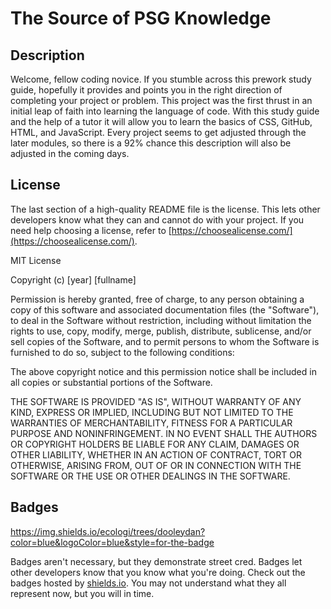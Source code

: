 # The Source of PSG Knowledge

## Description

Welcome, fellow coding novice. If you stumble across this prework study guide, hopefully it provides and points you in the right direction of completing your project or problem. This project was the first thrust in an initial leap of faith into learning the language of code. With this study guide and the help of a tutor it will allow you to learn the basics of CSS, GitHub, HTML, and JavaScript. Every project seems to get adjusted through the later modules, so there is a 92% chance this description will also be adjusted in the coming days.


## License

The last section of a high-quality README file is the license. This lets other developers know what they can and cannot do with your project. If you need help choosing a license, refer to [https://choosealicense.com/](https://choosealicense.com/).

MIT License

Copyright (c) [year] [fullname]

Permission is hereby granted, free of charge, to any person obtaining a copy
of this software and associated documentation files (the "Software"), to deal
in the Software without restriction, including without limitation the rights
to use, copy, modify, merge, publish, distribute, sublicense, and/or sell
copies of the Software, and to permit persons to whom the Software is
furnished to do so, subject to the following conditions:

The above copyright notice and this permission notice shall be included in all
copies or substantial portions of the Software.

THE SOFTWARE IS PROVIDED "AS IS", WITHOUT WARRANTY OF ANY KIND, EXPRESS OR
IMPLIED, INCLUDING BUT NOT LIMITED TO THE WARRANTIES OF MERCHANTABILITY,
FITNESS FOR A PARTICULAR PURPOSE AND NONINFRINGEMENT. IN NO EVENT SHALL THE
AUTHORS OR COPYRIGHT HOLDERS BE LIABLE FOR ANY CLAIM, DAMAGES OR OTHER
LIABILITY, WHETHER IN AN ACTION OF CONTRACT, TORT OR OTHERWISE, ARISING FROM,
OUT OF OR IN CONNECTION WITH THE SOFTWARE OR THE USE OR OTHER DEALINGS IN THE
SOFTWARE.


## Badges

https://img.shields.io/ecologi/trees/dooleydan?color=blue&logoColor=blue&style=for-the-badge

Badges aren't necessary, but they demonstrate street cred. Badges let other developers know that you know what you're doing. Check out the badges hosted by [shields.io](https://shields.io/). You may not understand what they all represent now, but you will in time.
